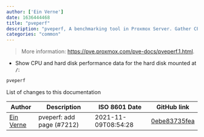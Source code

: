```yaml
---
author: ['Ein Verne']
date: 1636444468
title: "pveperf"
description: "pveperf, A benchmarking tool in Proxmox Server. Gather CPU and hard disk performance data for the hard disk."
categories: "common"
---
```

> More information: <https://pve.proxmox.com/pve-docs/pveperf.1.html>.

- Show CPU and hard disk performance data for the hard disk mounted at `/`:

```bash
pveperf
```
List of changes to this documentation


Author | Description | ISO 8601 Date | GitHub link
------|-----|-----|-----
[Ein Verne](mailto:einverne@gmail.com) | pveperf: add page (#7212) | 2021-11-09T08:54:28 | [0ebe83735fea](https://github.com/tldr-pages/tldr/commit/0ebe83735feacc21807690df235a6ea1e1699229)

